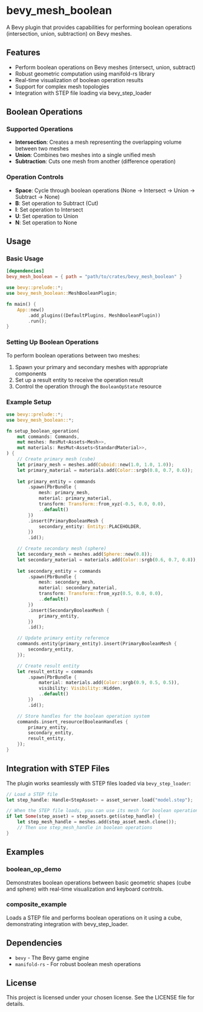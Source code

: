 # bevy_mesh_boolean

A Bevy plugin that provides capabilities for performing boolean operations (intersection, union, subtraction) on Bevy meshes.

## Features

- Perform boolean operations on Bevy meshes (intersect, union, subtract)
- Robust geometric computation using manifold-rs library
- Real-time visualization of boolean operation results
- Support for complex mesh topologies
- Integration with STEP file loading via bevy_step_loader

## Boolean Operations

### Supported Operations

- **Intersection**: Creates a mesh representing the overlapping volume between two meshes
- **Union**: Combines two meshes into a single unified mesh
- **Subtraction**: Cuts one mesh from another (difference operation)

### Operation Controls

- **Space**: Cycle through boolean operations (None → Intersect → Union → Subtract → None)
- **B**: Set operation to Subtract (Cut)
- **I**: Set operation to Intersect
- **U**: Set operation to Union
- **N**: Set operation to None

## Usage

### Basic Usage

```toml
[dependencies]
bevy_mesh_boolean = { path = "path/to/crates/bevy_mesh_boolean" }
```

```rust
use bevy::prelude::*;
use bevy_mesh_boolean::MeshBooleanPlugin;

fn main() {
    App::new()
        .add_plugins((DefaultPlugins, MeshBooleanPlugin))
        .run();
}
```

### Setting Up Boolean Operations

To perform boolean operations between two meshes:

1. Spawn your primary and secondary meshes with appropriate components
2. Set up a result entity to receive the operation result
3. Control the operation through the `BooleanOpState` resource

### Example Setup

```rust
use bevy::prelude::*;
use bevy_mesh_boolean::*;

fn setup_boolean_operation(
    mut commands: Commands,
    mut meshes: ResMut<Assets<Mesh>>,
    mut materials: ResMut<Assets<StandardMaterial>>,
) {
    // Create primary mesh (cube)
    let primary_mesh = meshes.add(Cuboid::new(1.0, 1.0, 1.0));
    let primary_material = materials.add(Color::srgb(0.8, 0.7, 0.6));
    
    let primary_entity = commands
        .spawn(PbrBundle {
            mesh: primary_mesh,
            material: primary_material,
            transform: Transform::from_xyz(-0.5, 0.0, 0.0),
            ..default()
        })
        .insert(PrimaryBooleanMesh {
            secondary_entity: Entity::PLACEHOLDER,
        })
        .id();

    // Create secondary mesh (sphere)
    let secondary_mesh = meshes.add(Sphere::new(0.8));
    let secondary_material = materials.add(Color::srgb(0.6, 0.7, 0.8));
    
    let secondary_entity = commands
        .spawn(PbrBundle {
            mesh: secondary_mesh,
            material: secondary_material,
            transform: Transform::from_xyz(0.5, 0.0, 0.0),
            ..default()
        })
        .insert(SecondaryBooleanMesh {
            primary_entity,
        })
        .id();

    // Update primary entity reference
    commands.entity(primary_entity).insert(PrimaryBooleanMesh {
        secondary_entity,
    });

    // Create result entity
    let result_entity = commands
        .spawn(PbrBundle {
            material: materials.add(Color::srgb(0.9, 0.5, 0.5)),
            visibility: Visibility::Hidden,
            ..default()
        })
        .id();

    // Store handles for the boolean operation system
    commands.insert_resource(BooleanHandles {
        primary_entity,
        secondary_entity,
        result_entity,
    });
}
```

## Integration with STEP Files

The plugin works seamlessly with STEP files loaded via `bevy_step_loader`:

```rust
// Load a STEP file
let step_handle: Handle<StepAsset> = asset_server.load("model.step");

// When the STEP file loads, you can use its mesh for boolean operations
if let Some(step_asset) = step_assets.get(&step_handle) {
    let step_mesh_handle = meshes.add(step_asset.mesh.clone());
    // Then use step_mesh_handle in boolean operations
}
```

## Examples

### boolean_op_demo
Demonstrates boolean operations between basic geometric shapes (cube and sphere) with real-time visualization and keyboard controls.

### composite_example
Loads a STEP file and performs boolean operations on it using a cube, demonstrating integration with bevy_step_loader.

## Dependencies

- `bevy` - The Bevy game engine
- `manifold-rs` - For robust boolean mesh operations

## License

This project is licensed under your chosen license. See the LICENSE file for details.